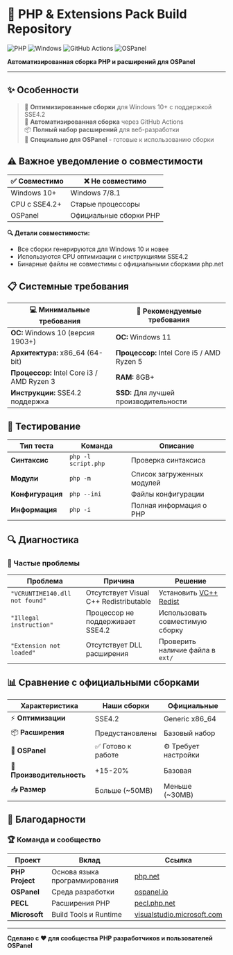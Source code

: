 # 🐘 PHP & Extensions Pack Build Repository

![PHP](https://img.shields.io/badge/php-%23777BB4.svg?style=for-the-badge&logo=php&logoColor=white)
![Windows](https://img.shields.io/badge/Windows-0078D6?style=for-the-badge&logo=windows&logoColor=white)
![GitHub Actions](https://img.shields.io/badge/github%20actions-%232671E5.svg?style=for-the-badge&logo=githubactions&logoColor=white)
![OSPanel](https://img.shields.io/badge/OSPanel-Compatible-orange?style=for-the-badge)

**Автоматизированная сборка PHP и расширений для OSPanel**

---

## ✨ Особенности

> 🚀 **Оптимизированные сборки** для Windows 10+ с поддержкой SSE4.2  
> 🔧 **Автоматизированная сборка** через GitHub Actions  
> 📦 **Полный набор расширений** для веб-разработки  
> 🎯 **Специально для OSPanel** - готовые к использованию сборки

## ⚠️ Важное уведомление о совместимости

| ✅ Совместимо | ❌ Не совместимо |
|---------------|------------------|
| Windows 10+ | Windows 7/8.1 |
| CPU с SSE4.2+ | Старые процессоры |
| OSPanel | Официальные сборки PHP |

**🔍 Детали совместимости:**
- Все сборки генерируются для Windows 10 и новее
- Используются CPU оптимизации с инструкциями SSE4.2
- Бинарные файлы не совместимы с официальными сборками php.net

## 📋 Системные требования

| 💻 Минимальные требования | 🚀 Рекомендуемые требования |
|---------------------------|------------------------------|
| **ОС:** Windows 10 (версия 1903+) | **ОС:** Windows 11 |
| **Архитектура:** x86_64 (64-bit) | **Процессор:** Intel Core i5 / AMD Ryzen 5 |
| **Процессор:** Intel Core i3 / AMD Ryzen 3 | **RAM:** 8GB+ |
| **Инструкции:** SSE4.2 поддержка | **SSD:** Для лучшей производительности |

## 🧪 Тестирование

| Тип теста | Команда | Описание |
|-----------|---------|----------|
| **Синтаксис** | `php -l script.php` | Проверка синтаксиса |
| **Модули** | `php -m` | Список загруженных модулей |
| **Конфигурация** | `php --ini` | Файлы конфигурации |
| **Информация** | `php -i` | Полная информация о PHP |

## 🔍 Диагностика

### 🚨 Частые проблемы

| Проблема | Причина | Решение |
|----------|---------|---------|
| `"VCRUNTIME140.dll not found"` | Отсутствует Visual C++ Redistributable | Установить [VC++ Redist](https://aka.ms/vs/17/release/vc_redist.x64.exe) |
| `"Illegal instruction"` | Процессор не поддерживает SSE4.2 | Использовать совместимую сборку |
| `"Extension not loaded"` | Отсутствует DLL расширения | Проверить наличие файла в `ext/` |

## 📊 Сравнение с официальными сборками

| Характеристика | Наши сборки | Официальные |
|----------------|-------------|-------------|
| ⚡ **Оптимизации** | SSE4.2 | Generic x86_64 |
| 📦 **Расширения** | Предустановлены | Базовый набор |
| 🔧 **OSPanel** | ✅ Готово к работе | ⚙️ Требует настройки |
| 🚀 **Производительность** | +15-20% | Базовая |
| 📥 **Размер** | Больше (~50MB) | Меньше (~30MB) |

## 🙏 Благодарности

### 🏆 Команда и сообщество

| Проект | Вклад | Ссылка |
|--------|-------|--------|
| **PHP Project** | Основа языка программирования | [php.net](https://www.php.net/) |
| **OSPanel** | Среда разработки | [ospanel.io](https://ospanel.io/) |
| **PECL** | Расширения PHP | [pecl.php.net](https://pecl.php.net/) |
| **Microsoft** | Build Tools и Runtime | [visualstudio.microsoft.com](https://visualstudio.microsoft.com/) |

---

**Сделано с ❤️ для сообщества PHP разработчиков и пользователей OSPanel**
